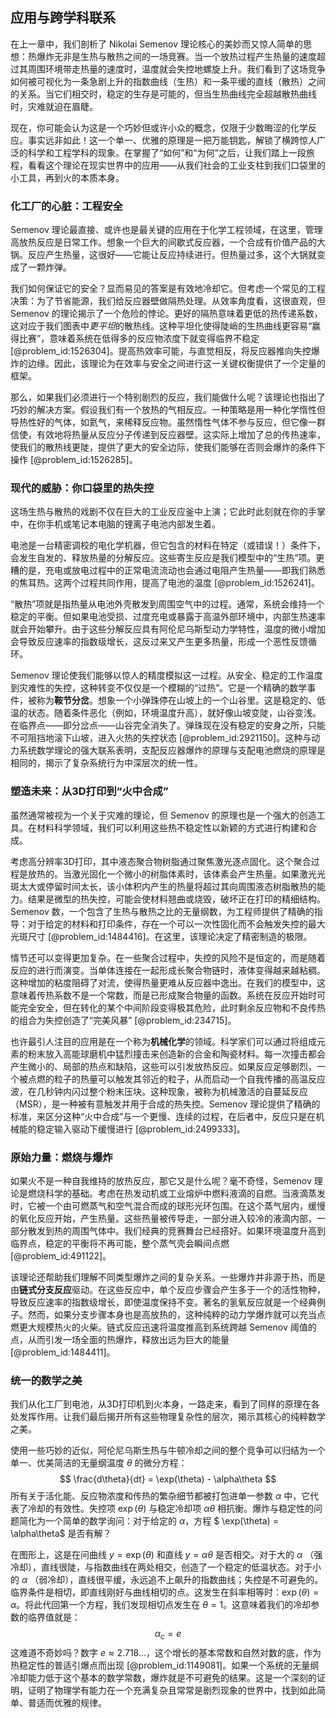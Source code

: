 ## 应用与跨学科联系

在上一章中，我们剖析了 Nikolai Semenov 理论核心的美妙而又惊人简单的思想：热爆炸无非是生热与散热之间的一场竞赛。当一个放热过程产生热量的速度超过其周围环境带走热量的速度时，温度就会失控地螺旋上升。我们看到了这场竞争如何被可视化为一条急剧上升的指数曲线（生热）和一条平缓的直线（散热）之间的关系。当它们相交时，稳定的生存是可能的，但当生热曲线完全超越散热曲线时，灾难就迫在眉睫。

现在，你可能会认为这是一个巧妙但或许小众的概念，仅限于少数晦涩的化学反应。事实远非如此！这一个单一、优雅的原理是一把万能钥匙，解锁了横跨惊人广泛的科学和工程学科的现象。在掌握了“如何”和“为何”之后，让我们踏上一段旅程，看看这个理论在现实世界中的应用——从我们社会的工业支柱到我们口袋里的小工具，再到火的本质本身。

### 化工厂的心脏：工程安全

Semenov 理论最直接、或许也是最关键的应用在于化学工程领域，在这里，管理高放热反应是日常工作。想象一个巨大的间歇式反应器，一个合成有价值产品的大锅。反应产生热量，这很好——它能让反应持续进行。但热量过多，这个大锅就变成了一颗炸弹。

我们如何保证它的安全？显而易见的答案是有效地冷却它。但考虑一个常见的工程决策：为了节省能源，我们给反应器壁做隔热处理。从效率角度看，这很直观，但 Semenov 的理论揭示了一个危险的悖论。更好的隔热意味着更低的热传递系数，这对应于我们图表中*更平坦*的散热线。这种平坦化使得陡峭的生热曲线更容易“赢得比赛”，意味着系统在低得多的反应物浓度下就变得临界不稳定 [@problem_id:1526304]。提高热效率可能，与直觉相反，将反应器推向失控爆炸的边缘。因此，该理论为在效率与安全之间进行这一关键权衡提供了一个定量的框架。

那么，如果我们必须进行一个特别剧烈的反应，我们能做什么呢？该理论也指出了巧妙的解决方案。假设我们有一个放热的气相反应。一种策略是用一种化学惰性但导热性好的气体，如氦气，来稀释反应物。虽然惰性气体不参与反应，但它像一群信使，有效地将热量从反应分子传递到反应器壁。这实际上增加了总的传热速率，使我们的散热线更陡，提供了更大的安全边际，使我们能够在否则会爆炸的条件下操作 [@problem_id:1526285]。

### 现代的威胁：你口袋里的热失控

这场生热与散热的戏剧不仅在巨大的工业反应釜中上演；它此时此刻就在你的手掌中，在你手机或笔记本电脑的锂离子电池内部发生着。

电池是一台精密调校的电化学机器，但它包含的材料在特定（或错误！）条件下，会发生自发的、释放热量的分解反应。这些寄生反应是我们模型中的“生热”项。更糟的是，充电或放电过程中的正常电流流动也会通过电阻产生热量——即我们熟悉的焦耳热。这两个过程共同作用，提高了电池的温度 [@problem_id:1526241]。

“散热”项就是指热量从电池外壳散发到周围空气中的过程。通常，系统会维持一个稳定的平衡。但如果电池受损、过度充电或暴露于高温外部环境中，内部生热速率就会开始攀升。由于这些分解反应具有阿伦尼乌斯型动力学特性，温度的微小增加会导致反应速率的指数级增长，这反过来又产生更多热量，形成一个恶性反馈循环。

Semenov 理论使我们能够以惊人的精度模拟这一过程。从安全、稳定的工作温度到灾难性的失控，这种转变不仅仅是一个模糊的“过热”。它是一个精确的数学事件，被称为**鞍节分岔**。想象一个小弹珠停在山坡上的一个山谷里。这是稳定的、低温的状态。随着条件恶化（例如，环境温度升高），就好像山坡变陡，山谷变浅。在临界点——即分岔点——山谷完全消失了。弹珠现在没有稳定的安身之所，只能不可阻挡地滚下山坡，进入火热的失控状态 [@problem_id:2921150]。这种与动力系统数学理论的强大联系表明，支配反应器爆炸的原理与支配电池燃烧的原理是相同的，揭示了复杂系统行为中深层次的统一性。

### 塑造未来：从3D打印到“火中合成”

虽然通常被视为一个关于灾难的理论，但 Semenov 的原理也是一个强大的创造工具。在材料科学领域，我们可以利用这些热不稳定性以新颖的方式进行构建和合成。

考虑高分辨率3D打印，其中液态聚合物树脂通过聚焦激光逐点固化。这个聚合过程是放热的。当激光固化一个微小的树脂体素时，该体素会产生热量。如果激光光斑太大或停留时间太长，该小体积内产生的热量将超过其向周围液态树脂散热的能力。结果是微型的热失控，可能会使材料翘曲或烧毁，破坏正在打印的精细结构。Semenov 数，一个包含了生热与散热之比的无量纲数，为工程师提供了精确的指导：对于给定的材料和打印条件，存在一个可以一次性固化而不会触发失控的最大光斑尺寸 [@problem_id:1484416]。在这里，该理论决定了精密制造的极限。

情节还可以变得更加复杂。在一些聚合过程中，失控的风险不是恒定的，而是随着反应的进行而演变。当单体连接在一起形成长聚合物链时，液体变得越来越粘稠。这种增加的粘度阻碍了对流，使得热量更难从反应器中逸出。在我们的模型中，这意味着传热系数不是一个常数，而是已形成聚合物量的函数。系统在反应开始时可能完全安全，但在转化的某个中间阶段变得极其危险，此时剩余反应物和不良传热的组合为失控创造了“完美风暴” [@problem_id:234715]。

也许最引人注目的应用是在一个称为**机械化学**的领域。科学家们可以通过将组成元素的粉末放入高能球磨机中猛烈撞击来创造新的合金和陶瓷材料。每一次撞击都会产生微小的、局部的热点和缺陷，这些可以引发放热反应。如果反应足够剧烈，一个被点燃的粒子的热量可以触发其邻近的粒子，从而启动一个自我传播的高温反应波，在几秒钟内闪过整个粉末压块。这种现象，被称为机械激活的自蔓延反应（MSR），是一种被有意触发并用于合成的热失控。Semenov 理论提供了精确的标准，来区分这种“火中合成”与一个更慢、连续的过程，在后者中，反应只是在机械能的稳定输入驱动下缓慢进行 [@problem_id:2499333]。

### 原始力量：燃烧与爆炸

如果火不是一种自我维持的放热反应，那它又是什么呢？毫不奇怪，Semenov 理论是燃烧科学的基础。考虑在热发动机或工业熔炉中燃料液滴的自燃。当液滴蒸发时，它被一个由可燃蒸气和空气混合而成的球形光环包围。在这个蒸气层内，缓慢的氧化反应开始，产生热量。这些热量被传导走，一部分进入较冷的液滴内部，一部分散发到热的周围气体中。我们经典的竞赛舞台已经搭好。如果环境温度升高到临界点，稳定的平衡将不再可能，整个蒸气壳会瞬间点燃 [@problem_id:491122]。

该理论还帮助我们理解不同类型爆炸之间的复杂关系。一些爆炸并非源于热，而是由**链式分支反应**驱动。在这些反应中，单个反应步骤会产生多于一个的活性物种，导致反应速率的指数级增长，即使温度保持不变。著名的氢氧反应就是一个经典例子。然而，如果分支步骤本身也是高放热的，这种纯粹的动力学爆炸就可以充当点燃更大规模热火的火柴。链式反应迅速将温度推高到系统跨越 Semenov 阈值的点，从而引发一场全面的热爆炸，释放出远为巨大的能量 [@problem_id:1484411]。

### 统一的数学之美

我们从化工厂到电池，从3D打印机到火本身，一路走来，看到了同样的原理在各处发挥作用。让我们最后揭开所有这些物理复杂性的层次，揭示其核心的纯粹数学之美。

使用一些巧妙的近似，阿伦尼乌斯生热与牛顿冷却之间的整个竞争可以归结为一个单一、优美简洁的无量纲温度 $\theta$ 的微分方程：
$$
\frac{d\theta}{dt} = \exp(\theta) - \alpha\theta
$$
所有关于活化能、反应物浓度和传热的繁杂细节都被打包进单一参数 $\alpha$ 中，它代表了冷却的有效性。失控项 $\exp(\theta)$ 与稳定冷却项 $\alpha\theta$ 相抗衡。爆炸与稳定性的问题简化为一个简单的数学询问：对于给定的 $\alpha$，方程 $ \exp(\theta) = \alpha\theta$ 是否有解？

在图形上，这是在问曲线 $y = \exp(\theta)$ 和直线 $y = \alpha\theta$ 是否相交。对于大的 $\alpha$ （强冷却），直线很陡，与指数曲线在两处相交，创造了一个稳定的低温状态。对于小的 $\alpha$ （弱冷却），直线很平缓，永远追不上飙升的指数曲线；失控是不可避免的。临界条件是相切，即直线刚好与曲线相切的点。这发生在斜率相等时：$\exp(\theta) = \alpha$。将此代回第一个方程，我们发现相切点发生在 $\theta = 1$。这意味着我们的冷却参数的临界值就是：
$$
\alpha_c = e
$$
这难道不奇妙吗？数字 $e \approx 2.718...$，这个增长的基本常数和自然对数的底，作为热稳定性的普适引爆点而出现 [@problem_id:1149081]。如果一个系统的无量纲冷却能力低于这个基本的数学常数，爆炸就是不可避免的结果。这是一个深刻的证明，证明了物理学有能力在一个充满复杂且常常是剧烈现象的世界中，找到如此简单、普适而优雅的规律。